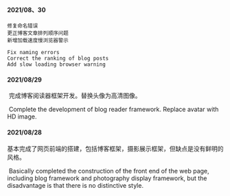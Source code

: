 #### 2021/08、30
	修复命名错误
	更正博客文章排列顺序问题
	新增加载速度慢浏览器警示
	
	Fix naming errors
	Correct the ranking of blog posts
	Add slow loading browser warning
#### 2021/08/29

​	完成博客阅读器框架开发。替换头像为高清图像。

​	Complete the development of blog reader framework. Replace avatar with HD image.

#### 2021/08/28

​	基本完成了网页前端的搭建，包括博客框架，摄影展示框架，但缺点是没有鲜明的风格。

​	Basically completed the construction of the front end of the web page, including blog framework and photography display framework, but the disadvantage is that there is no distinctive style.

